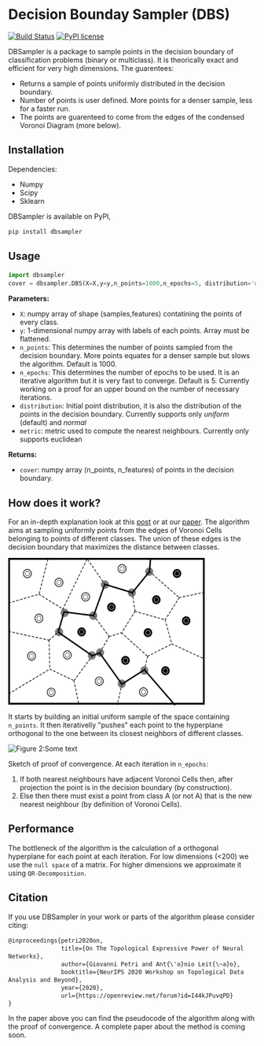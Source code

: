 # Decision Bounday Sampler (DBS)



[![Build Status](https://travis-ci.org/joemccann/dillinger.svg?branch=master)](https://travis-ci.org/joemccann/dillinger) [![PyPI license](https://img.shields.io/pypi/l/ansicolortags.svg)](https://github.com/Antonio-Leitao/dbsampler/blob/main/LICENSE) 

DBSampler is a package to sample points in the decision boundary of  classification problems (binary or multiclass). It is theorically exact and efficient for very high dimensions. The guarentees:

  - Returns a sample of points uniformly distributed in the decision boundary.
  - Number of points is user defined. More points for a denser sample, less for a faster run.
  - The points are guarenteed to come from the edges of the condensed Voronoi Diagram (more below).

## Installation
Dependencies:
  - Numpy
  - Scipy
  - Sklearn

DBSampler is available on PyPI,

```sh
pip install dbsampler
```

## Usage
```python
import dbsampler
cover = dbsampler.DBS(X=X,y=y,n_points=1000,n_epochs=5, distribution='uniform')
```
**Parameters:**
-  ``X``: numpy array of shape (samples,features) contatining the points of every class.
 -  ``y``: 1-dimensional numpy array with labels of each points. Array must be flattened.
 -  ``n_points``: This determines the number of points sampled from the decision boundary. More points equates for a denser sample but slows the algorithm. Default is 1000.
 -  ``n_epochs``: This determines the number of epochs to be used. It is an iterative algorithm but it is very fast to converge. Default is 5. Currently working on a proof for an upper bound on the number of necessary iterations. 
 -  ``distribution``: Initial point distribution, it is also the distribution of    the points in the decision boundary. Currently supports only _uniform_         (default) and _normal_
 -  ``metric``: metric used to compute the nearest neighbours. Currently only      supports euclidean
 
**Returns:**
 -  ``cover``: numpy array (n_points, n_features) of points in the decision boundary.

## How does it work?
For an in-depth explanation look at this [post](https://antonio-leitao.netlify.app/post/aprox_decision/) or at our [paper](https://openreview.net/forum?id=I44kJPuvqPD). The algorithm aims at sampling uniformly points from the edges of Voronoi Cells belonging to points of different classes. The union of these edges is the decision boundary that maximizes the distance between classes.
 
<img align="center" src="images/voronoi.png" alt="Voronoi Diagram along with decision boundary of two classes (black and white)" width="400" height="300">
 
 It starts by building an initial uniform sample of the space containing ``n_points``. It then iterativelly "pushes" each point to the hyperplane orthogonal to the one between its closest neighbors of different classes.
 
![Figure 2:Some text](images/voronoiboundary.png=200x150)
 
Sketch of proof of convergence. At each iteration in ``n_epochs``:
 1. If both nearest neighbours have adjacent Voronoi Cells then, after projection the point is in the decision boundary (by construction).
 2. Else then there must exist a point from class A (or not A) that is the new nearest neighbour (by definition of Voronoi Cells).
 
## Performance
The bottleneck of the algorithm is the calculation of a orthogonal hyperplane for each point at each iteration. For low dimensions (<200) we use the ``null space`` of a matrix. For higher dimensions we approximate it using ``QR-Decomposition``.

## Citation
If you use DBSampler in your work or parts of the algorithm please consider citing:
```
@inproceedings{petri2020on,
               title={On The Topological Expressive Power of Neural Networks},
               author={Giovanni Petri and Ant{\'o}nio Leit{\~a}o},
               booktitle={NeurIPS 2020 Workshop on Topological Data Analysis and Beyond},
               year={2020},
               url={https://openreview.net/forum?id=I44kJPuvqPD}
}
```
In the paper above you can find the pseudocode of the algorithm along with the proof of convergence. A complete paper about the method is coming soon.

